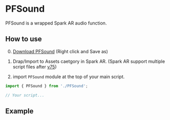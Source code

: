 # PFSound
PFSound is a wrapped Spark AR audio function.

## How to use

0. [Download PFSound](https://github.com/pofulu/Spark-AR-PFTools/raw/master/PFSound/PFSound.js) (Right click and Save as)

1. Drap/Import to Assets caetgory in Spark AR. (Spark AR support multiple script files after [v75](https://sparkar.facebook.com/ar-studio/learn/documentation/changelog#75))

2. import  `PFSound` module at the top of your main script.
```javascript
import { PFSound } from './PFSound';

// Your script...
```

## Example

